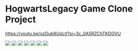 # HogwartsLegacy Game Clone Project

https://youtu.be/ozDub8UpLtI?si=3c_0A5RZChTKDGVU



<img src="https://github.com/user-attachments/assets/d7c2f70f-9041-448d-bcaf-fe9dd1f522db">
<img src="https://github.com/user-attachments/assets/e0e6c734-f3ee-4f27-87f1-408f1fa88de8">
<img src="https://github.com/user-attachments/assets/4d3e727d-9965-4c37-89f5-51fa9730152e">
<img src="https://github.com/user-attachments/assets/cd3e565a-60bd-41ad-9bfe-5c0842b11d4c">
<img src="https://github.com/user-attachments/assets/c943fc11-20ec-4093-b13f-342932c5431a">
<img src="https://github.com/user-attachments/assets/e9edc7f0-76c2-4168-a2e6-810377fd0752">
<img src="https://github.com/user-attachments/assets/a0eaed6e-f10e-49ea-a0ba-51c8e4707852">


